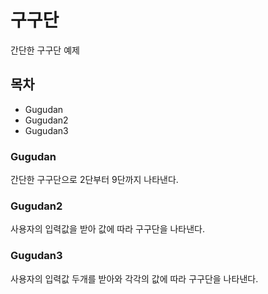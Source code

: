 # 구구단
간단한 구구단 예제
## 목차
* Gugudan
* Gugudan2
* Gugudan3

### Gugudan
간단한 구구단으로 2단부터 9단까지 나타낸다.

### Gugudan2
사용자의 입력값을 받아 값에 따라 구구단을 나타낸다.

### Gugudan3
사용자의 입력값 두개를 받아와 각각의 값에 따라 구구단을 나타낸다.

